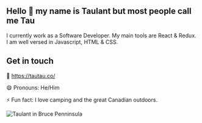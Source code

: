 ## Hello 👋 my name is Taulant but most people call me Tau
I currently work as a Software Developer. My main tools are React & Redux. I am well versed in Javascript, HTML & CSS.

## Get in touch

🔗 https://tautau.co/

😄 Pronouns: He/Him

⚡  Fun fact: I love camping and the great Canadian outdoors.

![Taulant in Bruce Penninsula](https://tautau.co/assets/images/tautau.gif)

<!--
**taulant/taulant** is a ✨ _special_ ✨ repository because its `README.md` (this file) appears on your GitHub profile.


-->
